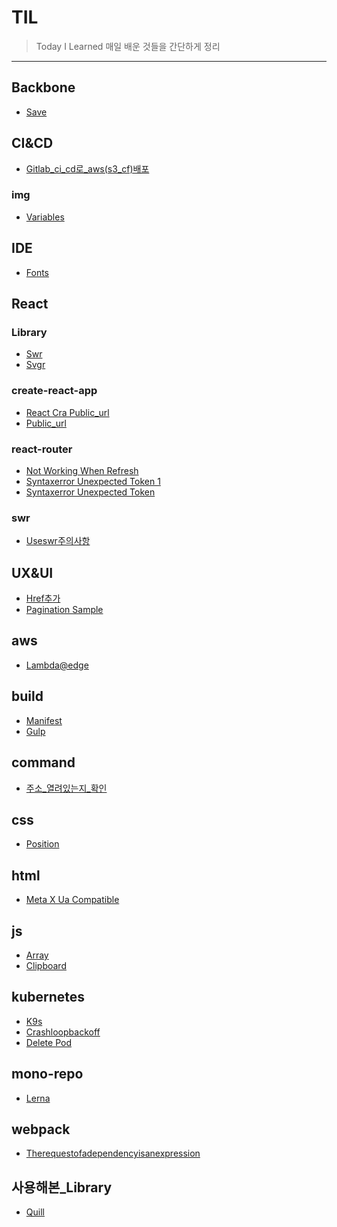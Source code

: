 # TIL
> Today I Learned
매일 배운 것들을 간단하게 정리
---
## Backbone

- [Save](Backbone/save.md)

## CI&CD

- [Gitlab_ci_cd로_aws(s3_cf)배포](CI&CD/gitLab_ci_cd로_aws(s3_cf)배포.md)

### img

- [Variables](img/variables.png)

## IDE

- [Fonts](IDE/fonts.md)

## React


### Library

- [Swr](Library/SWR.md)
- [Svgr](Library/SVGR.md)

### create-react-app

- [React Cra Public_url](create-react-app/react-cra-public_url.png)
- [Public_url](create-react-app/PUBLIC_URL.md)

### react-router

- [Not Working When Refresh](react-router/not-working-when-refresh.md)
- [Syntaxerror Unexpected Token 1](react-router/syntaxerror-unexpected-token-1.png)
- [Syntaxerror Unexpected Token](react-router/syntaxerror-unexpected-token.md)

### swr

- [Useswr주의사항](swr/useSWR주의사항.md)

## UX&UI

- [Href추가](UX&UI/href추가.md)
- [Pagination Sample](UX&UI/pagination-sample.png)

## aws

- [Lambda@edge](aws/Lambda@Edge.md)

## build

- [Manifest](build/manifest.md)
- [Gulp](build/gulp.md)

## command

- [주소_열려있는지_확인](command/주소_열려있는지_확인.md)

## css

- [Position](css/position.md)

## html

- [Meta X Ua Compatible](html/meta-X-UA-Compatible.md)

## js

- [Array](js/Array.reducer.md)
- [Clipboard](js/Clipboard.md)

## kubernetes

- [K9s](kubernetes/k9s.md)
- [Crashloopbackoff](kubernetes/CrashLoopBackOff.md)
- [Delete Pod](kubernetes/Delete-Pod.md)

## mono-repo

- [Lerna](mono-repo/lerna.md)

## webpack

- [Therequestofadependencyisanexpression](webpack/TheRequestOfADependencyIsAnExpression.md)

## 사용해본_Library

- [Quill](사용해본_Library/quill.md)

